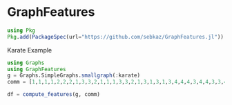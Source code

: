 # GraphFeatures

```julia
using Pkg
Pkg.add(PackageSpec(url="https://github.com/sebkaz/GraphFeatures.jl"))
```
Karate Example

```julia
using Graphs
using GraphFeatures
g = Graphs.SimpleGraphs.smallgraph(:karate)
comm = [1,1,1,1,2,2,2,1,3,3,2,1,1,1,3,3,2,1,3,1,3,1,3,4,4,4,3,4,4,3,3,4,3,3]

df = compute_features(g, comm)

```
